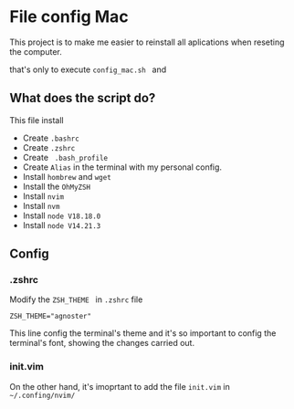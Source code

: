 #  File config Mac

This project is to make me easier to reinstall all aplications when reseting the computer. 

that's only to execute ``config_mac.sh ``  and  


## What does the script do?

This file install 

- Create  ``.bashrc ``
- Create ``.zshrc``
- Create `` .bash_profile``
- Create ``Alias`` in the terminal with my personal config.
- Install ``hombrew`` and ``wget``
- Install the ``OhMyZSH``
- Install ``nvim``
- Install ``nvm``
- Install ``node V18.18.0``
- Install ``node V14.21.3``

## Config

### .zshrc

Modify the ``ZSH_THEME `` in ``.zshrc`` file 

``
ZSH_THEME="agnoster"
``

This line config the terminal's theme and it's so important to config the terminal's font, showing the changes carried out. 


### init.vim

On the other hand, it's imoprtant to add the file ``init.vim`` in ``~/.confing/nvim/``


